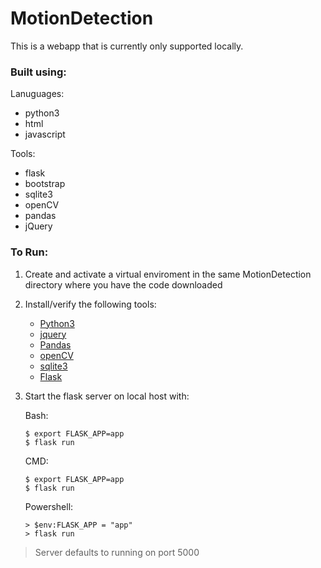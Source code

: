 # MotionDetection

This is a webapp that is currently only supported locally. 

### Built using:

Lanuguages:
- python3
- html
- javascript

Tools:
- flask
- bootstrap
- sqlite3
- openCV
- pandas
- jQuery


### To Run:

1. Create and activate a virtual enviroment in the same MotionDetection directory where you have the code downloaded
2. Install/verify the following tools: 
    - [Python3](https://www.python.org/downloads/)
    - [jquery](https://jquery.com/download/)
    - [Pandas](https://stackoverflow.com/questions/42907331/how-to-install-pandas-from-pip-on-windows-cmd)
    - [openCV](https://pypi.python.org/pypi/opencv-python)
    - [sqlite3](https://www.sqlite.org/download.html)
    - [Flask](https://flask.palletsprojects.com/en/2.0.x/installation/)
3. Start the flask server on local host with:

    Bash:
    ```
    $ export FLASK_APP=app
    $ flask run
    ```

    CMD:
    ```
    $ export FLASK_APP=app
    $ flask run
    ```

    Powershell:
    ```
    > $env:FLASK_APP = "app"
    > flask run
    ```

>Server defaults to running on port 5000
